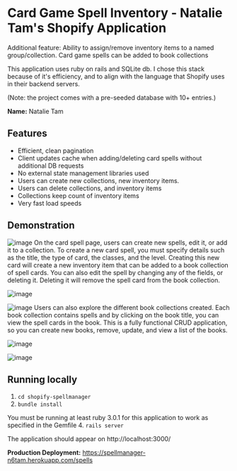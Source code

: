 # Card Game Spell Inventory - Natalie Tam's Shopify Application

Additional feature: Ability to assign/remove inventory items to a named group/collection. Card game spells can be added to book collections

This application uses ruby on rails and SQLite db. I chose this stack because of it's efficiency, and to align with 
the language that Shopify uses in their backend servers. 

(Note: the project comes with a pre-seeded database with 10+ entries.)

**Name:** Natalie Tam

## Features
* Efficient, clean pagination 
* Client updates cache when adding/deleting card spells without additional DB requests
* No external state management libraries used
* Users can create new collections, new inventory items. 
* Users can delete collections, and inventory items
* Collections keep count of inventory items
* Very fast load speeds

## Demonstration
![image](https://user-images.githubusercontent.com/30819550/148667744-8861e7ce-0832-4702-aa8b-91adb40e20ea.png)
On the card spell page, users can create new spells, edit it, or add it to a collection. To create a new card spell, you must specify details such as the title, the type of card, the classes, and the level. Creating this new card will create a new inventory item that can be added to a book collection of spell cards. You can also edit the spell by changing any of the fields, or deleting it. Deleting it will remove the spell card from the book collection.

![image](https://user-images.githubusercontent.com/30819550/148667825-45cbd811-43ff-494b-bd49-c5daf650e5a2.png)

![image](https://user-images.githubusercontent.com/30819550/148667744-8861e7ce-0832-4702-aa8b-91adb40e20ea.png)
Users can also explore the different book collections created. Each book collection contains spells and by clicking on the book title, you can view the spell cards in the book. This is a fully functional CRUD application, so you can create new books, remove, update, and view a list of the books.

![image](https://user-images.githubusercontent.com/30819550/148667850-5157d573-2571-4e47-b6fd-40dc8aff2371.png)

![image](https://user-images.githubusercontent.com/30819550/148667744-8861e7ce-0832-4702-aa8b-91adb40e20ea.png)


## Running locally
1. `cd shopify-spellmanager`
2. `bundle install` 

You must be running at least ruby 3.0.1 for this application to work as specified in the Gemfile
4. `rails server` 

The application should appear on  http://localhost:3000/ 



**Production Deployment:** https://spellmanager-n6tam.herokuapp.com/spells

